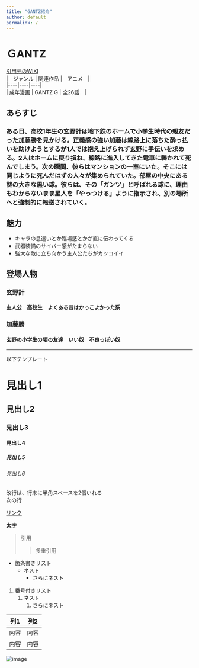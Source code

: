 ```yaml
---
title: "GANTZ紹介"
author: default
permalink: /
---
```


# ＧANTZ  
[引用元のWIKI](https://ja.wikipedia.org/wiki/GANTZ)  
|　ジャンル | 関連作品 |　アニメ　|  
|----|----|----|  
| 成年漫画 | GANTZ G | 全26話　|  
 
## あらすじ　　
### ある日、高校1年生の玄野計は地下鉄のホームで小学生時代の親友だった加藤勝を見かける。正義感の強い加藤は線路上に落ちた酔っ払いを助けようとするが1人では抱え上げられず玄野に手伝いを求める。2人はホームに戻り損ね、線路に進入してきた電車に轢かれて死んでしまう。次の瞬間、彼らはマンションの一室にいた。そこには同じように死んだはずの人々が集められていた。部屋の中央にある謎の大きな黒い球。彼らは、その「ガンツ」と呼ばれる球に、理由もわからないまま星人を「やっつける」ように指示され、別の場所へと強制的に転送されていく。  
 ## 魅力  
 - キャラの息遣いとか臨場感とかが直に伝わってくる
 - 武器装備のサイバー感がたまらない
 - 強大な敵に立ち向かう主人公たちがカッコイイ　　

 ## 登場人物　　
 ### 玄野計　　
 #### 主人公　高校生　よくある昔はかっこよかった系　
 ### 加藤勝　　
 #### 玄野の小学生の頃の友達　いい奴　不良っぽい奴
 


---

以下テンプレート

# 見出し1
## 見出し2
### 見出し3
#### 見出し4
##### 見出し5
###### 見出し6

改行は、行末に半角スペースを2個いれる  
次の行

[リンク](https://www.google.co.jp/)

**太字**

> 引用
>> 多重引用


- 箇条書きリスト
  - ネスト
    - さらにネスト


1. 番号付きリスト
   1. ネスト
      1. さらにネスト

  
| 列1  | 列2  |
|-----|-----|
| 内容  | 内容  |
| 内容  | 内容  |

![image](/220422_GitHubPages/assets/images/logo-150.png)
